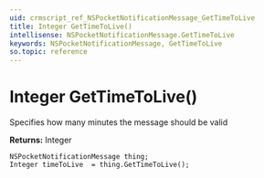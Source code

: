 ```yaml
---
uid: crmscript_ref_NSPocketNotificationMessage_GetTimeToLive
title: Integer GetTimeToLive()
intellisense: NSPocketNotificationMessage.GetTimeToLive
keywords: NSPocketNotificationMessage, GetTimeToLive
so.topic: reference
---
```


# Integer GetTimeToLive()

Specifies how many minutes the message should be valid

**Returns:** Integer

```crmscript
NSPocketNotificationMessage thing;
Integer timeToLive  = thing.GetTimeToLive();
```

